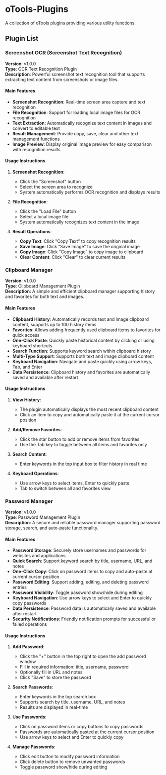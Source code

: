 # oTools-Plugins

A collection of oTools plugins providing various utility functions.

## Plugin List

### Screenshot OCR (Screenshot Text Recognition)

**Version**: v1.0.0  
**Type**: OCR Text Recognition Plugin  
**Description**: Powerful screenshot text recognition tool that supports extracting text content from screenshots or image files.

#### Main Features

- **Screenshot Recognition**: Real-time screen area capture and text recognition
- **File Recognition**: Support for loading local image files for OCR recognition
- **Text Extraction**: Automatically recognize text content in images and convert to editable text
- **Result Management**: Provide copy, save, clear and other text management functions
- **Image Preview**: Display original image preview for easy comparison with recognition results

#### Usage Instructions

1. **Screenshot Recognition**:
   - Click the "Screenshot" button
   - Select the screen area to recognize
   - System automatically performs OCR recognition and displays results

2. **File Recognition**:
   - Click the "Load File" button
   - Select a local image file
   - System automatically recognizes text content in the image

3. **Result Operations**:
   - **Copy Text**: Click "Copy Text" to copy recognition results
   - **Save Image**: Click "Save Image" to save the original image
   - **Copy Image**: Click "Copy Image" to copy image to clipboard
   - **Clear Content**: Click "Clear" to clear current results 

### Clipboard Manager

**Version**: v1.0.0  
**Type**: Clipboard Management Plugin  
**Description**: A simple and efficient clipboard manager supporting history and favorites for both text and images.

#### Main Features

- **Clipboard History**: Automatically records text and image clipboard content, supports up to 100 history items
- **Favorites**: Allows adding frequently used clipboard items to favorites for quick access
- **One-Click Paste**: Quickly paste historical content by clicking or using keyboard shortcuts
- **Search Function**: Supports keyword search within clipboard history
- **Multi-Type Support**: Supports both text and image clipboard content
- **Keyboard Navigation**: Navigate and paste quickly using arrow keys, Tab, and Enter
- **Data Persistence**: Clipboard history and favorites are automatically saved and available after restart

#### Usage Instructions

1. **View History**:
   - The plugin automatically displays the most recent clipboard content
   - Click an item to copy and automatically paste it at the current cursor position

2. **Add/Remove Favorites**:
   - Click the star button to add or remove items from favorites
   - Use the Tab key to toggle between all items and favorites only

3. **Search Content**:
   - Enter keywords in the top input box to filter history in real time

4. **Keyboard Operations**:
   - Use arrow keys to select items, Enter to quickly paste
   - Tab to switch between all and favorites view 

### Password Manager

**Version**: v1.0.0  
**Type**: Password Management Plugin  
**Description**: A secure and reliable password manager supporting password storage, search, and auto-paste functionality.

#### Main Features

- **Password Storage**: Securely store usernames and passwords for websites and applications
- **Quick Search**: Support keyword search by title, username, URL, and notes
- **One-Click Copy**: Click on password items to copy and auto-paste at current cursor position
- **Password Editing**: Support adding, editing, and deleting password entries
- **Password Visibility**: Toggle password show/hide during editing
- **Keyboard Navigation**: Use arrow keys to select and Enter to quickly copy passwords
- **Data Persistence**: Password data is automatically saved and available after restart
- **Security Notifications**: Friendly notification prompts for successful or failed operations

#### Usage Instructions

1. **Add Password**:
   - Click the "+" button in the top right to open the add password window
   - Fill in required information: title, username, password
   - Optionally fill in URL and notes
   - Click "Save" to store the password

2. **Search Passwords**:
   - Enter keywords in the top search box
   - Supports search by title, username, URL, and notes
   - Results are displayed in real-time

3. **Use Passwords**:
   - Click on password items or copy buttons to copy passwords
   - Passwords are automatically pasted at the current cursor position
   - Use arrow keys to select and Enter to quickly copy

4. **Manage Passwords**:
   - Click edit button to modify password information
   - Click delete button to remove unwanted passwords
   - Toggle password show/hide during editing 